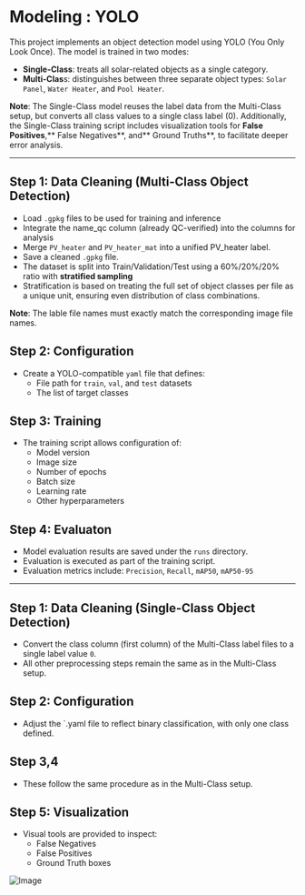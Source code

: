 # Modeling : YOLO

This project implements an object detection model using YOLO (You Only Look Once). The model is trained in two modes:

* **Single-Class**: treats all solar-related objects as a single category.
* **Multi-Clas**s: distinguishes between three separate object types: `Solar Panel`, `Water Heater`, and `Pool Heater`.

**Note**: The Single-Class model reuses the label data from the Multi-Class setup, but converts all class values to a single class label (0).
Additionally, the Single-Class training script includes visualization tools for **False Positives**,** False Negatives**, and** Ground Truths**, to facilitate deeper error analysis.

----
## Step 1: Data Cleaning (Multi-Class Object Detection)

* Load `.gpkg` files to be used for training and inference
* Integrate the name_qc column (already QC-verified) into the columns for analysis
* Merge `PV_heater` and `PV_heater_mat` into a unified PV_heater label.
* Save a cleaned `.gpkg` file.
* The dataset is split into Train/Validation/Test using a 60%/20%/20% ratio with **stratified sampling**
* Stratification is based on treating the full set of object classes per file as a unique unit, ensuring even distribution of class combinations.

**Note**: The lable file names must exactly match the corresponding image file names.

## Step 2: Configuration

* Create a YOLO-compatible `yaml` file that defines:
  * File path for `train`, `val`, and `test` datasets
  * The list of target classes

## Step 3: Training 

* The training script allows configuration of:
  * Model version
  * Image size
  * Number of epochs
  * Batch size
  * Learning rate
  * Other hyperparameters

## Step 4: Evaluaton

* Model evaluation results are saved under the `runs` directory.
* Evaluation is executed as part of the training script.
* Evaluation metrics include: `Precision`, `Recall`, `mAP50`, `mAP50-95`
  
------
## Step 1: Data Cleaning (Single-Class Object Detection)

* Convert the class column (first column) of the Multi-Class label files to a single label value `0`.
* All other preprocessing steps remain the same as in the Multi-Class setup.
  
## Step 2: Configuration

* Adjust the `.yaml file to reflect binary classification, with only one class defined.

## Step 3,4

* These follow the same procedure as in the Multi-Class setup.

## Step 5: Visualization

* Visual tools are provided to inspect:
  * False Negatives
  * False Positives
  * Ground Truth boxes

![Image](https://github.com/user-attachments/assets/15d0d163-3d0d-4b2d-b242-96731fbb7614)
